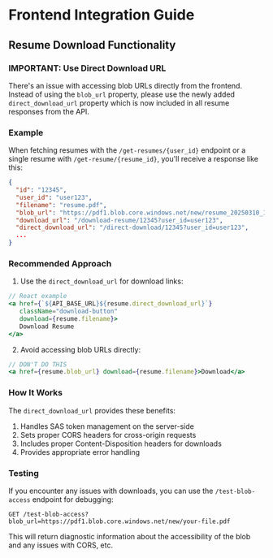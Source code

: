 # Frontend Integration Guide

## Resume Download Functionality

### IMPORTANT: Use Direct Download URL

There's an issue with accessing blob URLs directly from the frontend. Instead of using the `blob_url` property, please use the newly added `direct_download_url` property which is now included in all resume responses from the API.

### Example

When fetching resumes with the `/get-resumes/{user_id}` endpoint or a single resume with `/get-resume/{resume_id}`, you'll receive a response like this:

```json
{
  "id": "12345",
  "user_id": "user123",
  "filename": "resume.pdf",
  "blob_url": "https://pdf1.blob.core.windows.net/new/resume_20250310_175716_32021a89.pdf?...",
  "download_url": "/download-resume/12345?user_id=user123",
  "direct_download_url": "/direct-download/12345?user_id=user123",
  ...
}
```

### Recommended Approach

1. Use the `direct_download_url` for download links:

```jsx
// React example
<a href={`${API_BASE_URL}${resume.direct_download_url}`} 
   className="download-button" 
   download={resume.filename}>
   Download Resume
</a>
```

2. Avoid accessing blob URLs directly:

```jsx
// DON'T DO THIS
<a href={resume.blob_url} download={resume.filename}>Download</a>
```

### How It Works

The `direct_download_url` provides these benefits:

1. Handles SAS token management on the server-side
2. Sets proper CORS headers for cross-origin requests
3. Includes proper Content-Disposition headers for downloads
4. Provides appropriate error handling

### Testing

If you encounter any issues with downloads, you can use the `/test-blob-access` endpoint for debugging:

```
GET /test-blob-access?blob_url=https://pdf1.blob.core.windows.net/new/your-file.pdf
```

This will return diagnostic information about the accessibility of the blob and any issues with CORS, etc. 